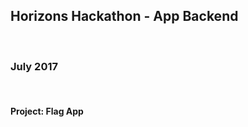 <h2> Horizons Hackathon - App Backend </h2>
<br>
<h3> July 2017</h3>
<br>
<h4> Project: Flag App </h4>
